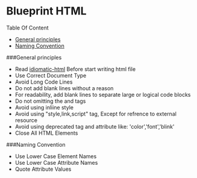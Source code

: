 # Blueprint HTML

Table Of Content 
* [General principles](#user-content-general-principles)
* [Naming Convention](#user-content-naming-convention)

###General principles
* Read [idiomatic-html](https://github.com/farakavco/idiomatic-html) Before start writing html file
* Use Correct Document Type
* Avoid Long Code Lines
* Do not add blank lines without a reason
* For readability, add blank lines to separate large or logical code blocks
* Do not omitting the <html> and <body> tags
* Avoid using inliine style
* Avoid using "style,link,script" tag, Except for refrence to external resource
* Avoid using deprecated tag and attribute like: 'color','font','blink'
* Close All HTML Elements

###Naming Convention 
* Use Lower Case Element Names
* Use Lower Case Attribute Names
* Quote Attribute Values

